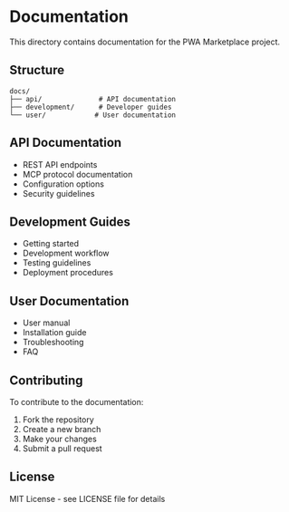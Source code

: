 # Documentation

This directory contains documentation for the PWA Marketplace project.

## Structure

```
docs/
├── api/              # API documentation
├── development/      # Developer guides
└── user/            # User documentation
```

## API Documentation

- REST API endpoints
- MCP protocol documentation
- Configuration options
- Security guidelines

## Development Guides

- Getting started
- Development workflow
- Testing guidelines
- Deployment procedures

## User Documentation

- User manual
- Installation guide
- Troubleshooting
- FAQ

## Contributing

To contribute to the documentation:

1. Fork the repository
2. Create a new branch
3. Make your changes
4. Submit a pull request

## License

MIT License - see LICENSE file for details
